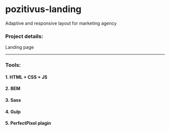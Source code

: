# pozitivus-landing
<p>Adaptive and responsive layout for marketing agency</p> 

### Project details:
<p>Landing page</p>

---

### Tools:
#### 1. HTML + CSS + JS
#### 2. BEM
#### 3. Sass
#### 4. Gulp
#### 5. PerfectPixel plagin
